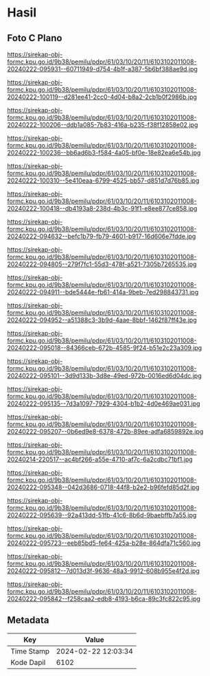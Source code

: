 # Hasil

## Foto C Plano

https://sirekap-obj-formc.kpu.go.id/9b38/pemilu/pdpr/61/03/10/20/11/6103102011008-20240222-095931--60711949-d754-4b1f-a387-5b6bf388ae9d.jpg

https://sirekap-obj-formc.kpu.go.id/9b38/pemilu/pdpr/61/03/10/20/11/6103102011008-20240222-100119--d281ee41-2cc0-4d04-b8a2-2cb1b0f2986b.jpg

https://sirekap-obj-formc.kpu.go.id/9b38/pemilu/pdpr/61/03/10/20/11/6103102011008-20240222-100206--ddb1a085-7b83-416a-b235-f38f12858e02.jpg

https://sirekap-obj-formc.kpu.go.id/9b38/pemilu/pdpr/61/03/10/20/11/6103102011008-20240222-100236--bb6ad6b3-f584-4a05-bf0e-18e82ea6e54b.jpg

https://sirekap-obj-formc.kpu.go.id/9b38/pemilu/pdpr/61/03/10/20/11/6103102011008-20240222-100310--5e410eaa-6799-4525-bb57-d851d7d76b85.jpg

https://sirekap-obj-formc.kpu.go.id/9b38/pemilu/pdpr/61/03/10/20/11/6103102011008-20240222-100418--db4193a8-238d-4b3c-91f1-e8ee877ce858.jpg

https://sirekap-obj-formc.kpu.go.id/9b38/pemilu/pdpr/61/03/10/20/11/6103102011008-20240222-094632--befc1b79-fb79-4601-b917-16d606e7fdde.jpg

https://sirekap-obj-formc.kpu.go.id/9b38/pemilu/pdpr/61/03/10/20/11/6103102011008-20240222-094805--279f7fc1-55d3-478f-a521-7305b7265535.jpg

https://sirekap-obj-formc.kpu.go.id/9b38/pemilu/pdpr/61/03/10/20/11/6103102011008-20240222-094911--bde5444e-fb61-414a-9beb-7ed298843731.jpg

https://sirekap-obj-formc.kpu.go.id/9b38/pemilu/pdpr/61/03/10/20/11/6103102011008-20240222-094952--a51388c3-3b9d-4aae-8bbf-1462f87ff43e.jpg

https://sirekap-obj-formc.kpu.go.id/9b38/pemilu/pdpr/61/03/10/20/11/6103102011008-20240222-095018--84366ceb-672b-4585-9f24-b51e2c23a309.jpg

https://sirekap-obj-formc.kpu.go.id/9b38/pemilu/pdpr/61/03/10/20/11/6103102011008-20240222-095101--3d9d133b-3d8e-49ed-972b-0016ed6d04dc.jpg

https://sirekap-obj-formc.kpu.go.id/9b38/pemilu/pdpr/61/03/10/20/11/6103102011008-20240222-095135--7d3a1097-7929-4304-b1b2-4d0e469ae031.jpg

https://sirekap-obj-formc.kpu.go.id/9b38/pemilu/pdpr/61/03/10/20/11/6103102011008-20240222-095207--0b6ed9e8-6378-472b-89ee-adfa6859892e.jpg

https://sirekap-obj-formc.kpu.go.id/9b38/pemilu/pdpr/61/03/10/20/11/6103102011008-20240214-220517--ac4bf266-a55e-4710-af7c-6a2cdbc71bf1.jpg

https://sirekap-obj-formc.kpu.go.id/9b38/pemilu/pdpr/61/03/10/20/11/6103102011008-20240222-095348--042d3686-0718-44f8-b2e2-b96fefd85d2f.jpg

https://sirekap-obj-formc.kpu.go.id/9b38/pemilu/pdpr/61/03/10/20/11/6103102011008-20240222-095639--92a413dd-51fb-41c6-8b6d-9baebffb7a55.jpg

https://sirekap-obj-formc.kpu.go.id/9b38/pemilu/pdpr/61/03/10/20/11/6103102011008-20240222-095723--eeb85bd5-fe64-425a-b28e-864dfa71c560.jpg

https://sirekap-obj-formc.kpu.go.id/9b38/pemilu/pdpr/61/03/10/20/11/6103102011008-20240222-095812--7d013d3f-9636-48a3-9912-608b955e4f2d.jpg

https://sirekap-obj-formc.kpu.go.id/9b38/pemilu/pdpr/61/03/10/20/11/6103102011008-20240222-095842--f258caa2-edb8-4193-b6ca-89c3fc822c95.jpg


## Metadata

| Key        | Value               |
| ---------- | ------------------- |
| Time Stamp | 2024-02-22 12:03:34 |
| Kode Dapil | 6102                |



